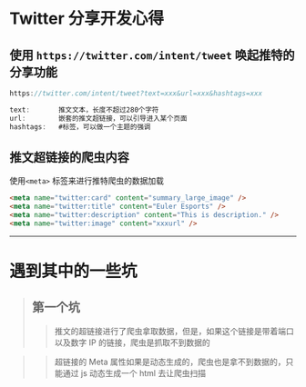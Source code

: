 # Twitter 分享开发心得

## 使用 `https://twitter.com/intent/tweet` 唤起推特的分享功能

```javascript
https://twitter.com/intent/tweet?text=xxx&url=xxx&hashtags=xxx

text:       推文文本，长度不超过280个字符
url:        嵌套的推文超链接，可以引导进入某个页面
hashtags:   #标签，可以做一个主题的强调

```

## 推文超链接的爬虫内容

使用`<meta>` 标签来进行推特爬虫的数据加载

```html
<meta name="twitter:card" content="summary_large_image" />
<meta name="twitter:title" content="Euler Esports" />
<meta name="twitter:description" content="This is description." />
<meta name="twitter:image" content="xxxurl" />
```

---

# 遇到其中的一些坑

> ## 第一个坑
>
> > 推文的超链接进行了爬虫拿取数据，但是，如果这个链接是带着端口以及数字 IP 的链接，爬虫是抓取不到数据的

> > 超链接的 Meta 属性如果是动态生成的，爬虫也是拿不到数据的，只能通过 js 动态生成一个 html 去让爬虫扫描
